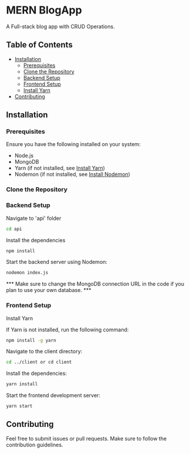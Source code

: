 # MERN BlogApp

A Full-stack blog app with CRUD Operations.

## Table of Contents
- [Installation](#installation)
  - [Prerequisites](#prerequisites)
  - [Clone the Repository](#clone-the-repository)
  - [Backend Setup](#backend-setup)
  - [Frontend Setup](#frontend-setup)
  - [Install Yarn](#install-yarn)
- [Contributing](#contributing)

## Installation

### Prerequisites

Ensure you have the following installed on your system:
- Node.js
- MongoDB
- Yarn (if not installed, see [Install Yarn](#install-yarn))
- Nodemon (if not installed, see [Install Nodemon](#install-nodemon))

### Clone the Repository

### Backend Setup

Navigate to 'api' folder

``` bash 
cd api
```

Install the dependencies
``` bash 
npm install
```
Start the backend server using Nodemon:
``` bash 
nodemon index.js
```

*** Make sure to change the MongoDB connection URL in the code if you plan to use your own database. ***

### Frontend Setup


Install Yarn

If Yarn is not installed, run the following command:
``` bash 
npm install -g yarn
```

Navigate to the client directory:
``` bash 
cd ../client or cd client
```
Install the dependencies:
``` bash 
yarn install
```
Start the frontend development server:
``` bash 
yarn start
```

## Contributing

Feel free to submit issues or pull requests. Make sure to follow the contribution guidelines.
